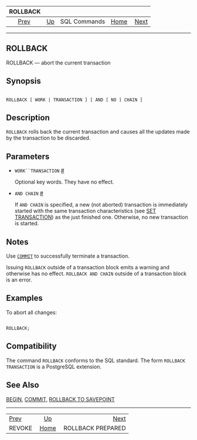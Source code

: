 

|              ROLLBACK             |                                        |              |                                                       |                                                         |
| :-------------------------------: | :------------------------------------- | :----------: | ----------------------------------------------------: | ------------------------------------------------------: |
| [Prev](sql-revoke.html "REVOKE")  | [Up](sql-commands.html "SQL Commands") | SQL Commands | [Home](index.html "PostgreSQL 17devel Documentation") |  [Next](sql-rollback-prepared.html "ROLLBACK PREPARED") |

***

## ROLLBACK

ROLLBACK — abort the current transaction

## Synopsis

```

ROLLBACK [ WORK | TRANSACTION ] [ AND [ NO ] CHAIN ]
```

## Description

`ROLLBACK` rolls back the current transaction and causes all the updates made by the transaction to be discarded.

## Parameters

* `WORK``TRANSACTION` [#](#SQL-ROLLBACK-TRANSACTION)

    Optional key words. They have no effect.

* `AND CHAIN` [#](#SQL-ROLLBACK-CHAIN)

    If `AND CHAIN` is specified, a new (not aborted) transaction is immediately started with the same transaction characteristics (see [SET TRANSACTION](sql-set-transaction.html "SET TRANSACTION")) as the just finished one. Otherwise, no new transaction is started.

## Notes

Use [`COMMIT`](sql-commit.html "COMMIT") to successfully terminate a transaction.

Issuing `ROLLBACK` outside of a transaction block emits a warning and otherwise has no effect. `ROLLBACK AND CHAIN` outside of a transaction block is an error.

## Examples

To abort all changes:

```

ROLLBACK;
```

## Compatibility

The command `ROLLBACK` conforms to the SQL standard. The form `ROLLBACK TRANSACTION` is a PostgreSQL extension.

## See Also

[BEGIN](sql-begin.html "BEGIN"), [COMMIT](sql-commit.html "COMMIT"), [ROLLBACK TO SAVEPOINT](sql-rollback-to.html "ROLLBACK TO SAVEPOINT")

***

|                                   |                                                       |                                                         |
| :-------------------------------- | :---------------------------------------------------: | ------------------------------------------------------: |
| [Prev](sql-revoke.html "REVOKE")  |         [Up](sql-commands.html "SQL Commands")        |  [Next](sql-rollback-prepared.html "ROLLBACK PREPARED") |
| REVOKE                            | [Home](index.html "PostgreSQL 17devel Documentation") |                                       ROLLBACK PREPARED |
